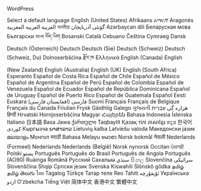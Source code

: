 WordPress

Select a default language English (United States) Afrikaans አማርኛ Aragonés العربية العربية المغربية অসমীয়া گؤنئی آذربایجان Azərbaycan dili Беларуская мова Български বাংলা བོད་ཡིག Bosanski Català Cebuano Čeština Cymraeg Dansk Deutsch (Österreich) Deutsch Deutsch (Sie) Deutsch (Schweiz) Deutsch (Schweiz, Du) Dolnoserbšćina རྫོང་ཁ Ελληνικά English (Canada) English (New Zealand) English (Australia) English (UK) English (South Africa) Esperanto Español de Costa Rica Español de Chile Español de México Español de Argentina Español de Perú Español de Colombia Español de Venezuela Español de Ecuador Español de República Dominicana Español de Uruguay Español de Puerto Rico Español de Guatemala Español Eesti Euskara (فارسی (افغانستان فارسی Suomi Français Français de Belgique Français du Canada Friulian Frysk Gàidhlig Galego ગુજરાતી هزاره گی עִבְרִית हिन्दी Hrvatski Hornjoserbšćina Magyar Հայերեն Bahasa Indonesia Íslenska Italiano 日本語 Basa Jawa ქართული Taqbaylit Қазақ тілі ភាសាខ្មែរ ಕನ್ನಡ 한국어 كوردی‎ Кыргызча ພາສາລາວ Lietuvių kalba Latviešu valoda Македонски јазик മലയാളം Монгол मराठी Bahasa Melayu ဗမာစာ Norsk bokmål नेपाली Nederlands (Formeel) Nederlands Nederlands (België) Norsk nynorsk Occitan ਪੰਜਾਬੀ Polski پښتو Português Português do Brasil Português de Angola Português (AO90) Ruáinga Română Русский Сахалыы سنڌي සිංහල Slovenčina سرائیکی Slovenščina Shqip Српски језик Svenska Kiswahili Ślōnskŏ gŏdka தமிழ் தமிழ் తెలుగు ไทย Tagalog Türkçe Татар теле Reo Tahiti ئۇيغۇرچە Українська اردو O‘zbekcha Tiếng Việt 简体中文 香港中文 繁體中文